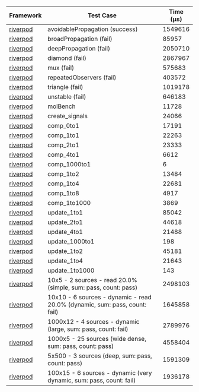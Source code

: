 | Framework | Test Case | Time (μs) |
| --- | --- | --- |
| [riverpod](https://github.com/rrousselGit/riverpod) | avoidablePropagation (success) | 1549616 |
| [riverpod](https://github.com/rrousselGit/riverpod) | broadPropagation (fail) | 85957 |
| [riverpod](https://github.com/rrousselGit/riverpod) | deepPropagation (fail) | 2050710 |
| [riverpod](https://github.com/rrousselGit/riverpod) | diamond (fail) | 2867967 |
| [riverpod](https://github.com/rrousselGit/riverpod) | mux (fail) | 575683 |
| [riverpod](https://github.com/rrousselGit/riverpod) | repeatedObservers (fail) | 403572 |
| [riverpod](https://github.com/rrousselGit/riverpod) | triangle (fail) | 1019178 |
| [riverpod](https://github.com/rrousselGit/riverpod) | unstable (fail) | 646183 |
| [riverpod](https://github.com/rrousselGit/riverpod) | molBench | 11728 |
| [riverpod](https://github.com/rrousselGit/riverpod) | create_signals | 24066 |
| [riverpod](https://github.com/rrousselGit/riverpod) | comp_0to1 | 17191 |
| [riverpod](https://github.com/rrousselGit/riverpod) | comp_1to1 | 22263 |
| [riverpod](https://github.com/rrousselGit/riverpod) | comp_2to1 | 23333 |
| [riverpod](https://github.com/rrousselGit/riverpod) | comp_4to1 | 6612 |
| [riverpod](https://github.com/rrousselGit/riverpod) | comp_1000to1 | 6 |
| [riverpod](https://github.com/rrousselGit/riverpod) | comp_1to2 | 13484 |
| [riverpod](https://github.com/rrousselGit/riverpod) | comp_1to4 | 22681 |
| [riverpod](https://github.com/rrousselGit/riverpod) | comp_1to8 | 4917 |
| [riverpod](https://github.com/rrousselGit/riverpod) | comp_1to1000 | 3869 |
| [riverpod](https://github.com/rrousselGit/riverpod) | update_1to1 | 85042 |
| [riverpod](https://github.com/rrousselGit/riverpod) | update_2to1 | 44618 |
| [riverpod](https://github.com/rrousselGit/riverpod) | update_4to1 | 21488 |
| [riverpod](https://github.com/rrousselGit/riverpod) | update_1000to1 | 198 |
| [riverpod](https://github.com/rrousselGit/riverpod) | update_1to2 | 45181 |
| [riverpod](https://github.com/rrousselGit/riverpod) | update_1to4 | 21643 |
| [riverpod](https://github.com/rrousselGit/riverpod) | update_1to1000 | 143 |
| [riverpod](https://github.com/rrousselGit/riverpod) | 10x5 - 2 sources - read 20.0% (simple, sum: pass, count: pass) | 2498103 |
| [riverpod](https://github.com/rrousselGit/riverpod) | 10x10 - 6 sources - dynamic - read 20.0% (dynamic, sum: pass, count: fail) | 1645858 |
| [riverpod](https://github.com/rrousselGit/riverpod) | 1000x12 - 4 sources - dynamic (large, sum: pass, count: fail) | 2789976 |
| [riverpod](https://github.com/rrousselGit/riverpod) | 1000x5 - 25 sources (wide dense, sum: pass, count: pass) | 4558404 |
| [riverpod](https://github.com/rrousselGit/riverpod) | 5x500 - 3 sources (deep, sum: pass, count: pass) | 1591309 |
| [riverpod](https://github.com/rrousselGit/riverpod) | 100x15 - 6 sources - dynamic (very dynamic, sum: pass, count: fail) | 1936178 |
